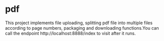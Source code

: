 # pdf
This project implements file uploading, splitting pdf file into multiple files according to page numbers, packaging and downloading functions.You can call the endpoint http://localhost:8888/index to visit after it runs.
